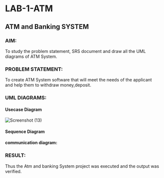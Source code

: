 # LAB-1-ATM
## ATM and Banking SYSTEM
### AIM: 
To study the problem statement, SRS document and draw all the UML diagrams of ATM
System.
### PROBLEM STATEMENT:
To create ATM System software that will meet the needs of the applicant and help them
to withdraw money,deposit.
### UML DIAGRAMS:
#### Usecase Diagram
![Screenshot (13)](https://github.com/Boobeshkrishna/LAB-1-ATM/assets/141472052/7080d254-0671-4bc0-88a7-3b2d32bbba06)

#### Sequence Diagram

#### communication diagram:








### RESULT: 
Thus the Atm and banking System project was executed and the output was verified.
